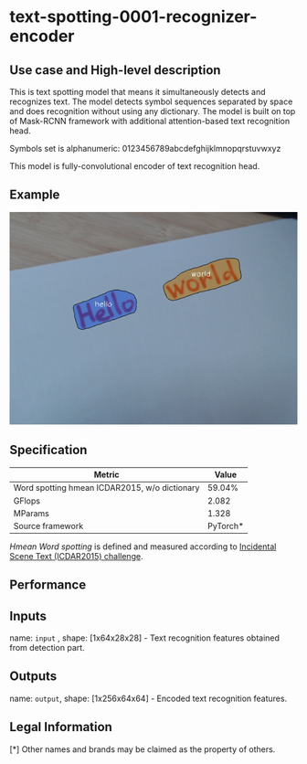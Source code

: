 # text-spotting-0001-recognizer-encoder

## Use case and High-level description

This is text spotting model that means it simultaneously detects and
recognizes text. The model detects symbol sequences separated by space and does
recognition without using any dictionary. The model is built on top of Mask-RCNN
framework with additional attention-based text recognition head.

Symbols set is alphanumeric: 0123456789abcdefghijklmnopqrstuvwxyz

This model is fully-convolutional encoder of text recognition head.

## Example

![](./text-spotting-0001.png)

## Specification

| Metric                                        | Value     |
|-----------------------------------------------|-----------|
| Word spotting hmean ICDAR2015, w/o dictionary | 59.04%    |
| GFlops                                        | 2.082     |
| MParams                                       | 1.328     |
| Source framework                              | PyTorch\* |

*Hmean Word spotting* is defined and measured according to
[Incidental Scene Text (ICDAR2015) challenge](https://rrc.cvc.uab.es/?ch=4&com=introduction).

## Performance

## Inputs

name: `input` , shape: [1x64x28x28] - Text recognition features obtained from detection part.

## Outputs

name: `output`, shape: [1x256x64x64] - Encoded text recognition features.


## Legal Information
[*] Other names and brands may be claimed as the property of others.
